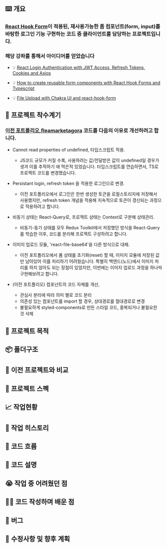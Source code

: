 ## ⌨️ 개요

### [React Hook Form](https://react-hook-form.com/)이 적용된, 재사용가능한 폼 컴포넌트(form, input)를 바탕한 로그인 기능 구현하는 코드 중 클라이언트를 담당하는 프로젝트입니다.

### 해당 강좌를 통해서 아이디어를 얻었습니다

- 💡 [React Login Authentication with JWT Access, Refresh Tokens, Cookies and Axios](https://www.youtube.com/watch?v=nI8PYZNFtac 'React Login Authentication with JWT Access, Refresh Tokens, Cookies and Axios')

- 💡 [How to create reusable form components with React Hook Forms and Typescript](https://www.thisdot.co/blog/how-to-create-reusable-form-components-with-react-hook-forms-and-typescript 'How to create reusable form components with React Hook Forms and Typescript')

- 💡 [File Upload with Chakra UI and react-hook-form](https://gist.github.com/brenopolanski/5efe54b46cad0882b3ce41dc8db64608 'File Upload with Chakra UI and react-hook-form')

## 🚀 프로젝트 착수계기

### [이전 포트폴리오,fleamarketagora](https://github.com/searchme86/App_Final_Deployed '이전 포트폴리오,fleamarketagora') 코드를 다음의 이유로 개선하려고 합니다.

- Cannot read properties of undefined, 타입스크립트 적용.

  - JS코드 규모가 커질 수록, 사용하려는 값/전달받은 값이 undefined일 경우가 생겨 이를 추적하기 애 먹은적 있었습니다. 타입스크립트를 연습하면서, TS로 프로젝트 코드를 변경했습니다.

- Persistant login, refresh token 을 적용한 로그인으로 변경.

  - 이전 포트폴리오에서 로그인은 한번 생성한 토큰을 로컬스토리지에 저장해서 사용했지만, refresh token 개념을 적용해 지속적으로 토큰이 갱신되는 과정으로 적용하려고 합니다.

- 비동기 상태는 React-Query로, 프로젝트 상태는 Context로 구분해 상태관리.

  - 비동기-동기 상태를 모두 Redux Toolkit에서 저장했던 방식을 React-Query를 학습한 이후, 코드를 분리해 프로젝트 구성하려고 합니다.

- 이미지 업로드 모듈, 'react-file-base64'을 다른 방식으로 대체.

  - 이전 포트폴리오에서 폼 상태를 초기화(reset) 할 때, 이미지 모듈에 저장된 값만 남아있어 이를 처리하기 어려웠습니다. 특별히 백엔드(노드)에서 이미지 처리를 하지 않아도 되는 장점이 있었지만, 이번에는 이미지 업로드 과정을 하나씩 구현해보려고 합니다.

- (이전 포트폴리오) 컴포넌트의 코드 자체를 개선,
  - 관심사 분리에 따라 의미 별로 코드 분리
  - 의존성 있는 컴포넌트를 import 할 경우, 상대경로를 절대경로로 변경
  - 불필요하게 styled-components로 만든 스타일 코드, 중복되거나 불필요한 것 삭제

## 🔦 프로젝트 목적

## 📦 폴더구조

## 🔌 이전 프로젝트와 비교

## 🔧 프로젝트 스펙

## 📈 작업현황

## 📆 작업 히스토리

## 🔬 코드 흐름

## 🔮 코드 설명

## 😭 작업 중 어려웠던 점

## ✍🏻 코드 작성하며 배운 점

## 🐛 버그

## 👀 수정사항 및 향후 계획
